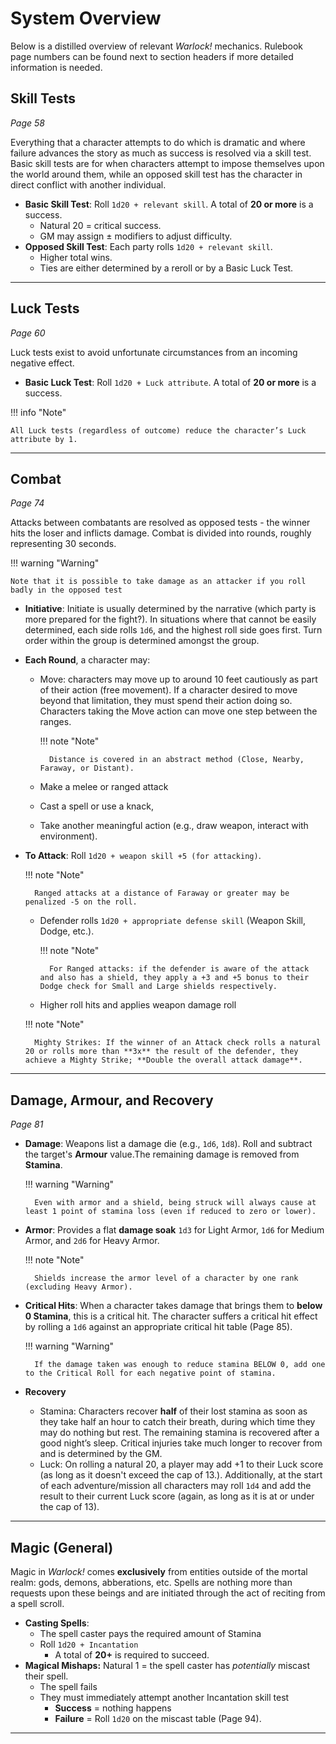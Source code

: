 # System Overview

Below is a distilled overview of relevant _Warlock!_ mechanics. Rulebook page numbers can be found next to section headers if more detailed information is needed.

## Skill Tests

_Page 58_

Everything that a character attempts to do which is dramatic and where failure advances the story as much as success is resolved via a skill test. Basic skill tests are for when characters attempt to impose themselves upon the world around them, while an opposed skill test has the character in direct conflict with another individual.

- **Basic Skill Test**: Roll `1d20 + relevant skill`. A total of **20 or more** is a success.
    - Natural 20 = critical success.
    - GM may assign ± modifiers to adjust difficulty.
- **Opposed Skill Test**: Each party rolls `1d20 + relevant skill`.
    - Higher total wins.
    - Ties are either determined by a reroll or by a Basic Luck Test.

---

## Luck Tests

_Page 60_

Luck tests exist to avoid unfortunate circumstances from an incoming negative effect.

- **Basic Luck Test**: Roll `1d20 + Luck attribute`. A total of **20 or more** is a success.

!!! info "Note"

    All Luck tests (regardless of outcome) reduce the character’s Luck attribute by 1.

---

## Combat

_Page 74_

Attacks between combatants are resolved as opposed tests - the winner hits the loser and inflicts damage. Combat is divided into rounds, roughly representing 30 seconds.

!!! warning "Warning"

    Note that it is possible to take damage as an attacker if you roll badly in the opposed test

- **Initiative**: Initiate is usually determined by the narrative (which party is more prepared for the fight?). In situations where that cannot be easily determined, each side rolls `1d6`, and the highest roll side goes first. Turn order within the group is determined amongst the group.
- **Each Round**, a character may:
    - Move: characters may move up to around 10 feet cautiously as part of their action (free movement). If a character desired to move beyond that limitation, they must spend their action doing so. Characters taking the Move action can move one step between the ranges.
        
        !!! note "Note"
        
            Distance is covered in an abstract method (Close, Nearby, Faraway, or Distant).
        

    - Make a melee or ranged attack
    - Cast a spell or use a knack,
    - Take another meaningful action (e.g., draw weapon, interact with environment).
- **To Attack**: Roll `1d20 + weapon skill +5 (for attacking)`.
    
    !!! note "Note"
    
        Ranged attacks at a distance of Faraway or greater may be penalized -5 on the roll.
    

    - Defender rolls `1d20 + appropriate defense skill` (Weapon Skill, Dodge, etc.).
        
        !!! note "Note"
        
            For Ranged attacks: if the defender is aware of the attack and also has a shield, they apply a +3 and +5 bonus to their Dodge check for Small and Large shields respectively.
        

    - Higher roll hits and applies weapon damage roll
    
    !!! note "Note"
    
        Mighty Strikes: If the winner of an Attack check rolls a natural 20 or rolls more than **3x** the result of the defender, they achieve a Mighty Strike; **Double the overall attack damage**.
    

---

## Damage, Armour, and Recovery

_Page 81_

- **Damage**: Weapons list a damage die (e.g., `1d6`, `1d8`). Roll and subtract the target's **Armour** value.The remaining damage is removed from **Stamina**.
    
    !!! warning "Warning"
    
        Even with armor and a shield, being struck will always cause at least 1 point of stamina loss (even if reduced to zero or lower).
    

- **Armor**: Provides a flat **damage soak** `1d3` for Light Armor, `1d6` for Medium Armor, and `2d6` for Heavy Armor.
    
    !!! note "Note"
    
        Shields increase the armor level of a character by one rank (excluding Heavy Armor).
    

- **Critical Hits**: When a character takes damage that brings them to **below 0 Stamina**, this is a critical hit. The character suffers a critical hit effect by rolling a `1d6` against an appropriate critical hit table (Page 85).
    
    !!! warning "Warning"
    
        If the damage taken was enough to reduce stamina BELOW 0, add one to the Critical Roll for each negative point of stamina.
    

- **Recovery**
  - Stamina: Characters recover **half** of their lost stamina as soon as they take half an hour to catch their breath, during which time they may do nothing but rest. The remaining stamina is recovered after a good night’s sleep. Critical injuries take much longer to recover from and is determined by the GM.
  - Luck: On rolling a natural 20, a player may add +1 to their Luck score (as long as it doesn't exceed the cap of 13.). Additionally, at the start of each adventure/mission all characters may roll `1d4` and add the result to their current Luck score (again, as long as it is at or under the cap of 13).

---

## Magic (General)

Magic in _Warlock!_ comes **exclusively** from entities outside of the mortal realm: gods, demons, abberations, etc. Spells are nothing more than requests upon these beings and are initiated through the act of reciting from a spell scroll.

- **Casting Spells**:
    - The spell caster pays the required amount of Stamina
    - Roll `1d20 + Incantation`
        - A total of **20+** is required to succeed.
- **Magical Mishaps:** Natural 1 = the spell caster has _potentially_ miscast their spell.
    - The spell fails
    - They must immediately attempt another Incantation skill test
        - **Success** \= nothing happens
        - **Failure** \= Roll `1d20` on the miscast table (Page 94).

---